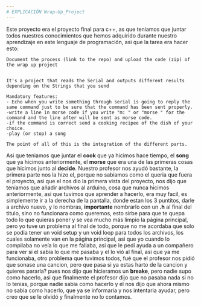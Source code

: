 ```yaml
---
# EXPLICACIÓN Wrap-Up_Project
---
```


Este proyecto era el proyecto final para c++, as que teniamos que juntar todos nuestros conocimientos que hemos adquirido durante nuestro aprendizaje 
en este lenguaje de programación, asi que la tarea era hacer esto:

```
Document the process (link to the repo) and upload the code (zip) of the wrap up project


It's a project that reads the Serial and outputs different results depending on the Strings that you send

Mandatory features:
- Echo when you write something through serial is going to reply the same command just to be sure that the command has been sent properly. 
-write a line in morse code if you write "m: " or "morse " for the command and the line after will be sent as morse code. 
-if the command is correct send a cooking recipee of the dish of your choice. 
-play (or stop) a song

The point of all of this is the integration of the different parts.
```

Asi que teniamos que juntar el **cook** que ya hicimos hace tiempo, el **song** que ya hicimos anteriormente, el **morse** que era una de las primeras cosas que hicimos 
junto al **decide**.
Nuestro profesor nos ayudó bastante, la primera parte nos la hizo el, porque no sabiamos como el queria que fuera el proyecto, 
asi que el nos dio la primera vista del proyecto, nos dijo que teniamos que añadir archivos al arduino, cosa que nunca hicimos anteriormente, 
asi que tuvimos que aprender a hacerlo, era muy facil, es simplemente ir a la derecha de la pantalla, donde estan los 3 puntitos, darle a archivo nuevo, y lo nombras, 
**importante** nombrarlo con un **.h** al final del titulo, sino no funcionara como queremos, esto sirbe para que te quepa todo lo que quieras poner y se vea mucho más 
limpio la página principal, pero yo tuve un problema al final de todo, porque no me acordaba que solo se podia tener un void setup y un void loop para todos los archivos, 
los cuales solamente van en la página principal, asi que yo cuando lo compilaba no veía lo que me fallaba, asi que le pedí ayuda a un compañero para ver si el sabia 
lo que me pasaba y el lo vió al final, asi que ya me funcionaba, otro problema que tuvimos todos, fué que el profesor nos pidió que sonase una cancion, 
pero que pasa si ya estas harto de la cancion y quieres pararla? pues nos dijo que hicieramos un **breake**, pero nadie supo como hacerlo, asi que 
finalmente el profesor dijo que no pasaba nada si no lo tenias, porque nadie sabia como hacerlo y el nos dijo que ahora mismo no sabia como hacerlo, 
que ya se informaria y nos intentaria ayudar, pero creo que se le olvidó y finalmente no lo contamos.
